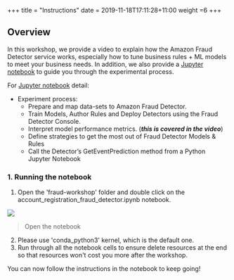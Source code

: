 +++
title = "Instructions"
date = 2019-11-18T17:11:28+11:00
weight =6
+++


## Overview

In this workshop, we provide a video to explain how the Amazon Fraud Detector service works, especially how to tune business rules + ML models to meet your business needs. In addition, we also provide a [Jupyter notebook](https://github.com/tom5610/amazon-fraud-detector-workshop/blob/master/account_registration_fraud_detector.ipynb) to guide you through the experimental process.

For [Jupyter notebook](https://github.com/tom5610/amazon-fraud-detector-workshop/blob/master/account_registration_fraud_detector.ipynb) detail:

* Experiment process:
  * Prepare and map data-sets to Amazon Fraud Detector.
  * Train Models, Author Rules and Deploy Detectors using the Fraud Detector Console.
  * Interpret model performance metrics. (***this is covered in the video***)
  * Define strategies to get the most out of Fraud Detector Models & Rules
  * Call the Detector’s GetEventPrediction method from a Python Jupyter Notebook  

### 1. Running the notebook

1. Open the 'fraud-workshop' folder and double click on the account_registration_fraud_detector.ipynb notebook.

![](/images/module-fraud-detector/fraud_detector_jupyter_notebook.png)
> Open the notebook

2. Please use 'conda_python3' kernel, which is the default one.
3. Run through all the notebook cells to ensure delete resources at the end so that resources won't cost you more after the workshop.

You can now follow the instructions in the notebook to keep going!